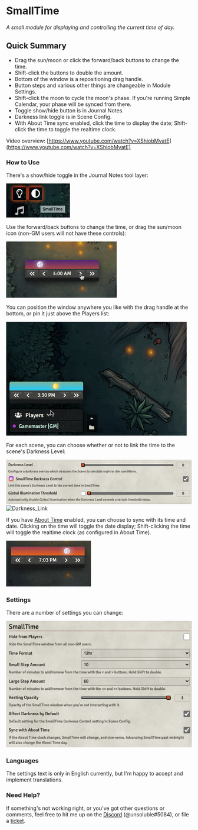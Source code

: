 # SmallTime

*A small module for displaying and controlling the current time of day.*

## Quick Summary

* Drag the sun/moon or click the forward/back buttons to change the time.
* Shift-click the buttons to double the amount.
* Bottom of the window is a repositioning drag handle.
* Button steps and various other things are changeable in Module Settings.
* Shift-click the moon to cycle the moon's phase. If you're running Simple Calendar, your phase will be synced from there.
* Toggle show/hide button is in Journal Notes.
* Darkness link toggle is in Scene Config.
* With About Time sync enabled, click the time to display the date; Shift-click the time to toggle the realtime clock.

Video overview: [https://www.youtube.com/watch?v=XShiobMvatE](https://www.youtube.com/watch?v=XShiobMvatE)

### How to Use

There's a show/hide toggle in the Journal Notes tool layer:

![Toggle Control](doc/Toggle_Control.png)

Use the forward/back buttons to change the time, or drag the sun/moon icon (non-GM users will not have these controls):

![Basic Operation](doc/Basic_Operation.gif)

You can position the window anywhere you like with the drag handle at the bottom, or pin it just above the Players list:

![Placement](doc/Placement.gif)

For each scene, you can choose whether or not to link the time to the scene's Darkness Level:

![Scene_Config](doc/Scene_Config.png)
![Darkness_Link](doc/Darkness_Link.gif)

If you have [About Time](https://foundryvtt.com/packages/about-time) enabled, you can choose to sync with its time and date. Clicking on the time will toggle the date display; Shift-clicking the time will toggle the realtime clock (as configured in About Time).

![About_Time_Integration](doc/About_Time_Integration.gif)

### Settings

There are a number of settings you can change:

![Settings](doc/Settings.png)

### Languages

The settings text is only in English currently, but I'm happy to accept and implement translations.

### Need Help?

If something's not working right, or you've got other questions or comments, feel free to hit me up on the [Discord](https://discord.gg/DeCbb8xbUw) (@unsoluble#5084), or file a [ticket](https://github.com/unsoluble/smalltime/issues).
